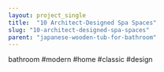 ```yaml
---
layout: project_single
title:  "10 Architect-Designed Spa Spaces"
slug: "10-architect-designed-spa-spaces"
parent: "japanese-wooden-tub-for-bathroom"
---
```

bathroom  #modern #home #classic #design